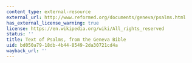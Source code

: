 ```yaml
---
content_type: external-resource
external_url: http://www.reformed.org/documents/geneva/psalms.html
has_external_license_warning: true
license: https://en.wikipedia.org/wiki/All_rights_reserved
status: ''
title: Text of Psalms, from the Geneva Bible
uid: bd050a79-18db-4b44-8549-2da30721cd4a
wayback_url: ''
---
```

